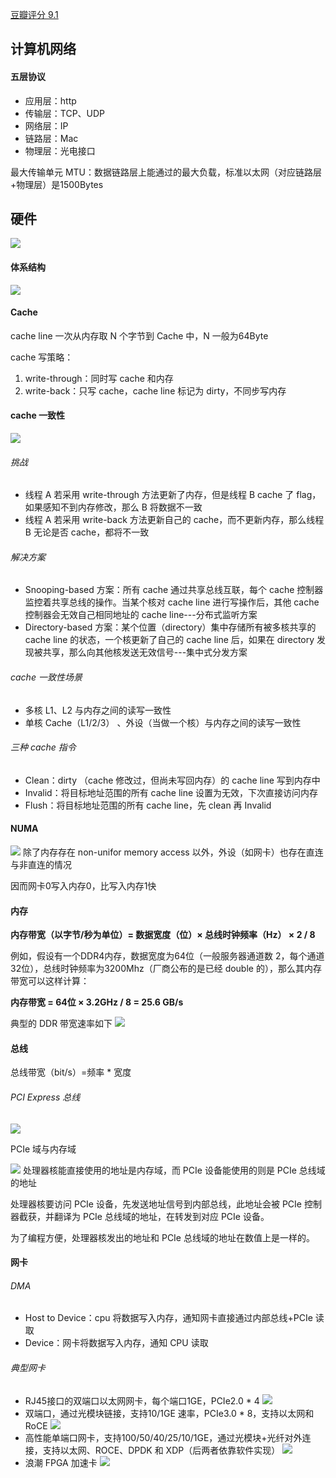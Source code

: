 [豆瓣评分 9.1](https://book.douban.com/subject/36322557/)

## 计算机网络
#### 五层协议
- 应用层：http
- 传输层：TCP、UDP
- 网络层：IP
- 链路层：Mac
- 物理层：光电接口

最大传输单元 MTU：数据链路层上能通过的最大负载，标准以太网（对应链路层+物理层）是1500Bytes

## 硬件 

![](attachments/Pasted%20image%2020240909113611.png)

#### 体系结构

![](attachments/Pasted%20image%2020240909113913.png)

#### Cache

cache line 一次从内存取 N 个字节到 Cache 中，N 一般为64Byte

cache 写策略：

1. write-through：同时写 cache 和内存
2. write-back：只写 cache，cache line 标记为 dirty，不同步写内存
#### cache 一致性

![](attachments/Pasted%20image%2020240910090836.png)
###### 挑战
- 线程 A 若采用 write-through 方法更新了内存，但是线程 B cache 了 flag，如果感知不到内存修改，那么 B 将数据不一致
- 线程 A 若采用 write-back 方法更新自己的 cache，而不更新内存，那么线程 B 无论是否 cache，都将不一致
###### 解决方案
- Snooping-based 方案：所有 cache 通过共享总线互联，每个 cache 控制器监控着共享总线的操作。当某个核对 cache line 进行写操作后，其他 cache 控制器会无效自己相同地址的 cache line---分布式监听方案
- Directory-based 方案：某个位置（directory）集中存储所有被多核共享的 cache line 的状态，一个核更新了自己的 cache line 后，如果在 directory 发现被共享，那么向其他核发送无效信号---集中式分发方案
###### cache 一致性场景
- 多核 L1、L2 与内存之间的读写一致性
- 单核 Cache（L1/2/3） 、外设（当做一个核）与内存之间的读写一致性
###### 三种 cache 指令
- Clean：dirty （cache 修改过，但尚未写回内存）的 cache line 写到内存中
- Invalid：将目标地址范围的所有 cache line 设置为无效，下次直接访问内存
- Flush：将目标地址范围的所有 cache line，先 clean 再 Invalid
#### NUMA
![](attachments/20240911092511.jpg)
除了内存存在 non-unifor memory access 以外，外设（如网卡）也存在直连与非直连的情况

因而网卡0写入内存0，比写入内存1快

#### 内存

**内存带宽（以字节/秒为单位）= 数据宽度（位）× 总线时钟频率（Hz） × 2 / 8**

例如，假设有一个DDR4内存，数据宽度为64位（一般服务器通道数 2，每个通道32位），总线时钟频率为3200Mhz（厂商公布的是已经 double 的），那么其内存带宽可以这样计算：

**内存带宽 = 64位 × 3.2GHz / 8 = 25.6 GB/s**

典型的 DDR 带宽速率如下
![](attachments/20240911164940.jpg)
#### 总线

总线带宽（bit/s）=频率 * 宽度

###### PCI Express 总线

![](attachments/Pasted%20image%2020240911160037.png)

PCIe 域与内存域

![](attachments/20240911165524.jpg)
处理器核能直接使用的地址是内存域，而 PCIe 设备能使用的则是 PCIe 总线域的地址

处理器核要访问 PCIe 设备，先发送地址信号到内部总线，此地址会被 PCIe 控制器截获，并翻译为 PCIe 总线域的地址，在转发到对应 PCIe 设备。

为了编程方便，处理器核发出的地址和 PCIe 总线域的地址在数值上是一样的。

#### 网卡

###### DMA
- Host to Device：cpu 将数据写入内存，通知网卡直接通过内部总线+PCIe 读取
- Device：网卡将数据写入内存，通知 CPU 读取

###### 典型网卡
- RJ45接口的双端口以太网网卡，每个端口1GE，PCIe2.0 * 4
![](attachments/Pasted%20image%2020240911170929.png)
- 双端口，通过光模块链接，支持10/1GE 速率，PCIe3.0 * 8，支持以太网和 RoCE
 ![](attachments/20240911171249.jpg)
- 高性能单端口网卡，支持100/50/40/25/10/1GE，通过光模块+光纤对外连接，支持以太网、ROCE、DPDK 和 XDP（后两者依靠软件实现）
![](attachments/20240911171450.jpg)
- 浪潮 FPGA 加速卡
![](attachments/20240911171715.jpg)
